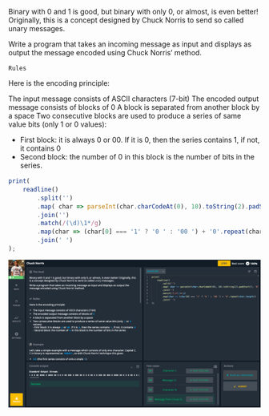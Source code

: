 Binary with 0 and 1 is good, but binary with only 0, or almost, is even better! Originally, this is a concept designed by Chuck Norris to send so called unary messages.

Write a program that takes an incoming message as input and displays as output the message encoded using Chuck Norris’ method.

 	Rules
Here is the encoding principle:

The input message consists of ASCII characters (7-bit)
The encoded output message consists of blocks of 0
A block is separated from another block by a space
Two consecutive blocks are used to produce a series of same value bits (only 1 or 0 values):
- First block: it is always 0 or 00. If it is 0, then the series contains 1, if not, it contains 0
- Second block: the number of 0 in this block is the number of bits in the series.


```.js
print(
    readline()
        .split('')
        .map( char => parseInt(char.charCodeAt(0), 10).toString(2).padStart(7, '0'))
        .join('')
        .match(/(\d)\1*/g)
        .map(char => (char[0] === '1' ? '0 ' : '00 ') + '0'.repeat(char.length))
        .join(' ')
);
```
![ChuckNorris](ChuckNorris.png)
